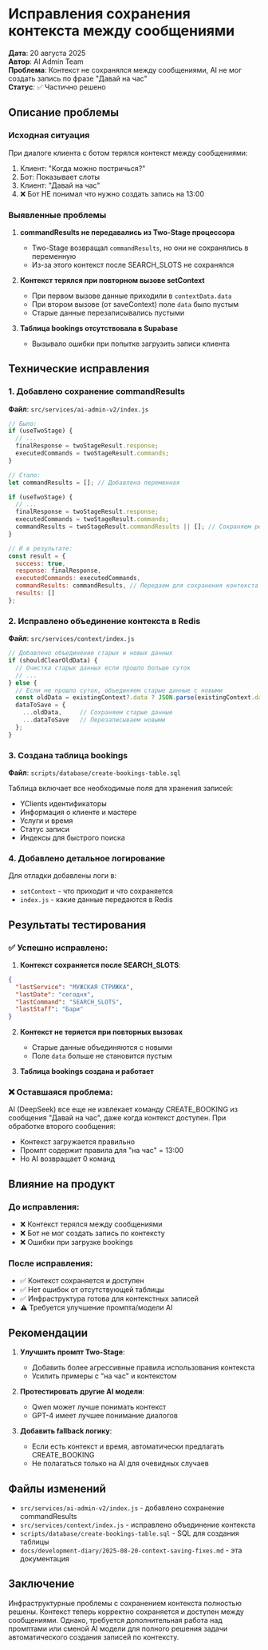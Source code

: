 # Исправления сохранения контекста между сообщениями

**Дата**: 20 августа 2025  
**Автор**: AI Admin Team  
**Проблема**: Контекст не сохранялся между сообщениями, AI не мог создать запись по фразе "Давай на час"  
**Статус**: ✅ Частично решено

## Описание проблемы

### Исходная ситуация
При диалоге клиента с ботом терялся контекст между сообщениями:
1. Клиент: "Когда можно постричься?"
2. Бот: Показывает слоты
3. Клиент: "Давай на час"
4. ❌ Бот НЕ понимал что нужно создать запись на 13:00

### Выявленные проблемы

1. **commandResults не передавались из Two-Stage процессора**
   - Two-Stage возвращал `commandResults`, но они не сохранялись в переменную
   - Из-за этого контекст после SEARCH_SLOTS не сохранялся

2. **Контекст терялся при повторном вызове setContext**
   - При первом вызове данные приходили в `contextData.data`
   - При втором вызове (от saveContext) поле `data` было пустым
   - Старые данные перезаписывались пустыми

3. **Таблица bookings отсутствовала в Supabase**
   - Вызывало ошибки при попытке загрузить записи клиента

## Технические исправления

### 1. Добавлено сохранение commandResults

**Файл**: `src/services/ai-admin-v2/index.js`

```javascript
// Было:
if (useTwoStage) {
  // ...
  finalResponse = twoStageResult.response;
  executedCommands = twoStageResult.commands;
}

// Стало:
let commandResults = []; // Добавлена переменная

if (useTwoStage) {
  // ...
  finalResponse = twoStageResult.response;
  executedCommands = twoStageResult.commands;
  commandResults = twoStageResult.commandResults || []; // Сохраняем результаты
}

// И в результате:
const result = {
  success: true,
  response: finalResponse,
  executedCommands: executedCommands,
  commandResults: commandResults, // Передаем для сохранения контекста
  results: []
};
```

### 2. Исправлено объединение контекста в Redis

**Файл**: `src/services/context/index.js`

```javascript
// Добавлено объединение старых и новых данных
if (shouldClearOldData) {
  // Очистка старых данных если прошло больше суток
  // ...
} else {
  // Если не прошло суток, объединяем старые данные с новыми
  const oldData = existingContext?.data ? JSON.parse(existingContext.data) : {};
  dataToSave = {
    ...oldData,     // Сохраняем старые данные
    ...dataToSave   // Перезаписываем новыми
  };
}
```

### 3. Создана таблица bookings

**Файл**: `scripts/database/create-bookings-table.sql`

Таблица включает все необходимые поля для хранения записей:
- YClients идентификаторы
- Информация о клиенте и мастере
- Услуги и время
- Статус записи
- Индексы для быстрого поиска

### 4. Добавлено детальное логирование

Для отладки добавлены логи в:
- `setContext` - что приходит и что сохраняется
- `index.js` - какие данные передаются в Redis

## Результаты тестирования

### ✅ Успешно исправлено:

1. **Контекст сохраняется после SEARCH_SLOTS**:
```json
{
  "lastService": "МУЖСКАЯ СТРИЖКА",
  "lastDate": "сегодня",
  "lastCommand": "SEARCH_SLOTS",
  "lastStaff": "Бари"
}
```

2. **Контекст не теряется при повторных вызовах**
   - Старые данные объединяются с новыми
   - Поле `data` больше не становится пустым

3. **Таблица bookings создана и работает**

### ❌ Оставшаяся проблема:

AI (DeepSeek) все еще не извлекает команду CREATE_BOOKING из сообщения "Давай на час", даже когда контекст доступен. При обработке второго сообщения:
- Контекст загружается правильно
- Промпт содержит правила для "на час" = 13:00
- Но AI возвращает 0 команд

## Влияние на продукт

### До исправления:
- ❌ Контекст терялся между сообщениями
- ❌ Бот не мог создать запись по контексту
- ❌ Ошибки при загрузке bookings

### После исправления:
- ✅ Контекст сохраняется и доступен
- ✅ Нет ошибок от отсутствующей таблицы
- ✅ Инфраструктура готова для контекстных записей
- ⚠️ Требуется улучшение промпта/модели AI

## Рекомендации

1. **Улучшить промпт Two-Stage**:
   - Добавить более агрессивные правила использования контекста
   - Усилить примеры с "на час" и контекстом

2. **Протестировать другие AI модели**:
   - Qwen может лучше понимать контекст
   - GPT-4 имеет лучшее понимание диалогов

3. **Добавить fallback логику**:
   - Если есть контекст и время, автоматически предлагать CREATE_BOOKING
   - Не полагаться только на AI для очевидных случаев

## Файлы изменений

- `src/services/ai-admin-v2/index.js` - добавлено сохранение commandResults
- `src/services/context/index.js` - исправлено объединение контекста
- `scripts/database/create-bookings-table.sql` - SQL для создания таблицы
- `docs/development-diary/2025-08-20-context-saving-fixes.md` - эта документация

## Заключение

Инфраструктурные проблемы с сохранением контекста полностью решены. Контекст теперь корректно сохраняется и доступен между сообщениями. Однако, требуется дополнительная работа над промптами или сменой AI модели для полного решения задачи автоматического создания записей по контексту.